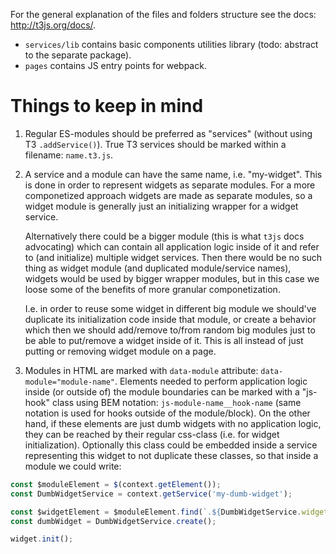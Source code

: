 For the general explanation of the files and folders structure see the docs: http://t3js.org/docs/.
 
 - `services/lib` contains basic components utilities library (todo: abstract to the separate package).
 - `pages` contains JS entry points for webpack.
 
Things to keep in mind
===

1. Regular ES-modules should be preferred as "services" (without using T3 `.addService()`). True T3 services should be marked within a filename: `name.t3.js`.
2. A service and a module can have the same name, i.e. "my-widget". This is done in order to represent widgets as separate modules. For a more componetized approach widgets are made as separate modules, so a widget module is generally just an initializing wrapper for a widget service. 
 
    Alternatively there could be a bigger module (this is what `t3js` docs advocating) which can contain all application logic inside of it and refer to (and initialize) multiple widget services. Then there would be no such thing as widget module (and duplicated module/service names), widgets would be used by bigger wrapper modules, but in this case we loose some of the benefits of more granular componetization. 
    
    I.e. in order to reuse some widget in different big module we should've duplicate its initialization code inside that module, or create a behavior which then we should add/remove to/from random big modules just to be able to put/remove a widget inside of it. This is all instead of just putting or removing widget module on a page.

3. Modules in HTML are marked with `data-module` attribute: `data-module="module-name"`. Elements needed to perform application logic inside (or outside of) the module boundaries can be marked with a "js-hook" class using BEM notation: `js-module-name__hook-name` (same notation is used for hooks outside of the module/block). On the other hand, if these elements are just dumb widgets with no application logic, they can be reached by their regular css-class (i.e. for widget initialization). Optionally this class could be embedded inside a service representing this widget to not duplicate these classes, so that inside a module we could write:
```js
const $moduleElement = $(context.getElement());
const DumbWidgetService = context.getService('my-dumb-widget');

const $widgetElement = $moduleElement.find(`.${DumbWidgetService.widgetClass}`); // get a className from `WidgetService.widgetClass`
const dumbWidget = DumbWidgetService.create();

widget.init();
```
    
